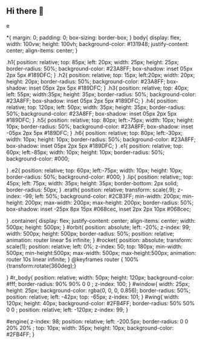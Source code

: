 ## Hi there 👋
<body>
   <div class="container"> <div class="erath">
    <canvas class="hole h1">e</canvas>
    <canvas class="hole h2"></canvas>
    <canvas class="hole h3"></canvas>
    <canvas class="hole h4"></canvas>
    <canvas class="hole h5"></canvas>
    <canvas class="hole h6"></canvas>
    <canvas class="eye e1"></canvas>
    <canvas class="eye e2"></canvas>
    <canvas class="lip "></span>
</div>
<div id="orbit">
    <div id="rocket">
        <canvas id="r_body"></canvas>
        <canvas id="window"></canvas>
        <canvas id="wing"></canvas>
        <canvas id="engine"></canvas>
    </div>
</div>
</div>
    
</body>

*{
    margin: 0;
    padding: 0;
    box-sizing: border-box;
}
body{
    display: flex;
    width: 100vw;
    height: 100vh;
    background-color: #131948;
    justify-content: center;
    align-items: center;
}


.h1{
    position: relative;
    top: 85px;
    left: 20px;
    width: 25px;
    height: 25px;
    border-radius: 50%;
    background-color: #23A8FF;
    box-shadow: inset 05px 2px 5px #189DFC;
}
.h2{
    position: relative;
    top: 15px;
    left:20px;
    width: 20px;
    height: 20px;
    border-radius: 50%;
    background-color: #23A8FF;
    box-shadow: inset 05px 2px 5px #189DFC;
}
.h3{
    position: relative;
    top: 40px;
    left: 55px;
    width:35px;
    height: 35px;
    border-radius: 50%;
    background-color: #23A8FF;
    box-shadow: inset 05px 2px 5px #189DFC;
}
.h4{
    position: relative;
    top: 120px;
    left: 50px;
    width: 35px;
    height: 35px;
    border-radius: 50%;
    background-color: #23A8FF;
    box-shadow: inset 05px 2px 5px #189DFC;
}
.h5{
    position: relative;
    top: 80px;
    left:-75px;
    width: 10px;
    height: 10px;
    border-radius: 50%;
    background-color: #23A8FF;
    box-shadow: inset -05px 2px 5px #189DFC;
}
.h6{
    position: relative;
    top: 80px;
    left:-30px;
    width: 10px;
    height: 10px;
    border-radius: 50%;
    background-color: #23A8FF;
    box-shadow: inset 05px 2px 5px #189DFC;
}
.e1{
    position: relative;
    top: 60px;
    left:-85px;
    width: 10px;
    height: 10px;
    border-radius: 50%;
    background-color: #000;
    

}
.e2{
    position: relative;
    top: 60px;
    left:-75px;
    width: 10px;
    height: 10px;
    border-radius: 50%;
    background-color: #000;
}
.lip{
    position: relative;;
    top: 45px;
    left: 75px;
    width: 35px;
    height: 35px;
    border-bottom: 2px solid;
    border-radius: 50px;
}
.erath{
    position: relative;
    transform: scale(.9);
    z-index: -99;
    left: 50%;
    background-color: #2CB3FF;
    min-width: 200px;
    min-height: 200px;
    max-width: 200px;
    max-height: 200px;
    border-radius: 50%;
    box-shadow: inset -25px 8px 15px #068cec,
    inset 2px 2px 10px #068cec;

}
.container{
    display: flex;
    justify-content: center;
    align-items: center;
    width: 500px;
    height: 500px;
}
#orbit{
    position: absolute;
    left: -20%;
    z-index: 99;
    width: 500px;
    height: 500px;
    border-radius: 50%;
    position: relative;
    animation: router linear 5s infinite;
}
#rocket{
    position: absolute;
    transform: scale(1);
    position: relative;
    left: 0%;
    z-index: 50;
    top: 180px;
    min-width: 500px;
    min-height:500px;
    max-width: 500px;
    max-height:500px;
    animation: router 10s  linear  infinite;
}
@keyframes router {
    100%{transform:rotate(360deg);}
    
}
#r_body{
  position: relative;
  width: 50px;
  height: 120px;
  background-color: #fff;
  border-radius: 90% 90% 0 0  ;
  z-index: 100;
}
#window{
    width: 25px;
    height: 25px;
    background-color: rgba(0, 0, 0, 0.856);
    border-radius: 50%;
    position: relative;
    left: -42px;
    top: -65px;
    z-index: 101;
}
#wing{
    width: 120px;
    height: 40px;
    background-color: #2FB4FF;
    border-radius: 50% 50% 0 0 ;
    position: relative;
    left: -120px;
    z-index: 99;
}

#engine{
    z-index: 98;
    position: relative;
    left: -200.5px;
    border-radius: 0 0 20% 20%  ;
    top: 10px;
    width: 35px;
    height: 10px;
    background-color: #2FB4FF;
}



<!--
**nonle-dev/nonle-dev** is a ✨ _special_ ✨ repository because its `README.md` (this file) appears on your GitHub profile.

Here are some ideas to get you started:

- 🔭 I’m currently working on ...
- 🌱 I’m currently learning ...
- 👯 I’m looking to collaborate on ...
- 🤔 I’m looking for help with ...
- 💬 Ask me about ...
- 📫 How to reach me: ...
- 😄 Pronouns: ...
- ⚡ Fun fact: ...
-->
